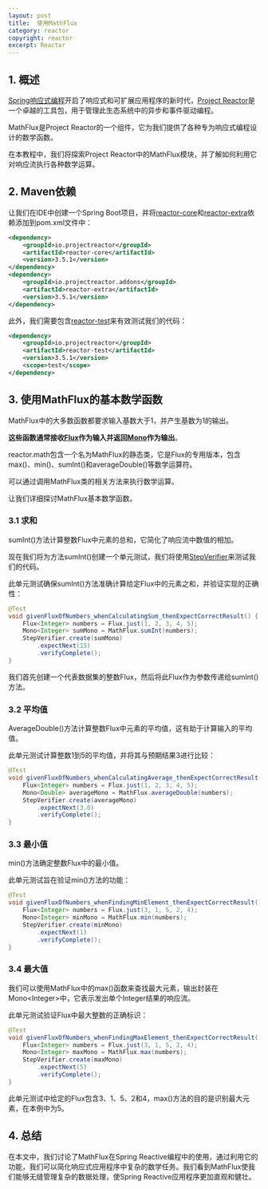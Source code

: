 ```yaml
---
layout: post
title:  使用MathFlux
category: reactor
copyright: reactor
excerpt: Reactor
---
```


## 1. 概述

[Spring响应式编程](https://www.baeldung.com/cs/reactive-programming)开启了响应式和可扩展应用程序的新时代，[Project Reactor](https://www.baeldung.com/reactor-core)是一个卓越的工具包，用于管理此生态系统中的异步和事件驱动编程。

MathFlux是Project Reactor的一个组件，它为我们提供了各种专为响应式编程设计的数学函数。

在本教程中，我们将探索Project Reactor中的MathFlux模块，并了解如何利用它对响应流执行各种数学运算。

## 2. Maven依赖

让我们在IDE中创建一个Spring Boot项目，并将[reactor-core](https://mvnrepository.com/artifact/io.projectreactor/reactor-core)和[reactor-extra](https://mvnrepository.com/artifact/io.projectreactor.addons/reactor-extra)依赖添加到pom.xml文件中：

```xml
<dependency>
    <groupId>io.projectreactor</groupId>
    <artifactId>reactor-core</artifactId>
    <version>3.5.1</version>
</dependency>
<dependency>
    <groupId>io.projectreactor.addons</groupId>
    <artifactId>reactor-extra</artifactId>
    <version>3.5.1</version>
</dependency>
```

此外，我们需要包含[reactor-test](https://mvnrepository.com/artifact/io.projectreactor/reactor-test)来有效测试我们的代码：

```xml
<dependency>
    <groupId>io.projectreactor</groupId>
    <artifactId>reactor-test</artifactId>
    <version>3.5.1</version>
    <scope>test</scope>
</dependency>
```

## 3. 使用MathFlux的基本数学函数

MathFlux中的大多数函数都要求输入基数大于1，并产生基数为1的输出。

**这些函数通常接收[Flux](https://www.baeldung.com/reactor-core)作为输入并返回[Mono](https://www.baeldung.com/java-reactor-flux-vs-mono)作为输出**。

reactor.math包含一个名为MathFlux的静态类，它是Flux的专用版本，包含max()、min()、sumInt()和averageDouble()等数学运算符。

可以通过调用MathFlux类的相关方法来执行数学运算。

让我们详细探讨MathFlux基本数学函数。

### 3.1 求和

sumInt()方法计算整数Flux中元素的总和，它简化了响应流中数值的相加。

现在我们将为方法sumInt()创建一个单元测试，我们将使用[StepVerifier](https://www.baeldung.com/reactive-streams-step-verifier-test-publisher)来测试我们的代码。

此单元测试确保sumInt()方法准确计算给定Flux中的元素之和，并验证实现的正确性：

```java
@Test
void givenFluxOfNumbers_whenCalculatingSum_thenExpectCorrectResult() {
    Flux<Integer> numbers = Flux.just(1, 2, 3, 4, 5);
    Mono<Integer> sumMono = MathFlux.sumInt(numbers);
    StepVerifier.create(sumMono)
        .expectNext(15)
        .verifyComplete();
}
```

我们首先创建一个代表数据集的整数Flux，然后将此Flux作为参数传递给sumInt()方法。

### 3.2 平均值

AverageDouble()方法计算整数Flux中元素的平均值，这有助于计算输入的平均值。

此单元测试计算整数1到5的平均值，并将其与预期结果3进行比较：

```java
@Test
void givenFluxOfNumbers_whenCalculatingAverage_thenExpectCorrectResult() {
    Flux<Integer> numbers = Flux.just(1, 2, 3, 4, 5);
    Mono<Double> averageMono = MathFlux.averageDouble(numbers);
    StepVerifier.create(averageMono)
        .expectNext(3.0)
        .verifyComplete();
}
```

### 3.3 最小值

min()方法确定整数Flux中的最小值。

此单元测试旨在验证min()方法的功能：

```java
@Test
void givenFluxOfNumbers_whenFindingMinElement_thenExpectCorrectResult() {
    Flux<Integer> numbers = Flux.just(3, 1, 5, 2, 4);
    Mono<Integer> minMono = MathFlux.min(numbers);
    StepVerifier.create(minMono)
        .expectNext(1)
        .verifyComplete();
}
```

### 3.4 最大值

我们可以使用MathFlux中的max()函数来查找最大元素，输出封装在Mono<Integer\>中，它表示发出单个Integer结果的响应流。

此单元测试验证Flux中最大整数的正确标识：

```java
@Test
void givenFluxOfNumbers_whenFindingMaxElement_thenExpectCorrectResult() {
    Flux<Integer> numbers = Flux.just(3, 1, 5, 2, 4);
    Mono<Integer> maxMono = MathFlux.max(numbers);
    StepVerifier.create(maxMono)
        .expectNext(5)
        .verifyComplete();
}
```

此单元测试中给定的Flux包含3、1、5、2和4，max()方法的目的是识别最大元素，在本例中为5。

## 4. 总结

在本文中，我们讨论了MathFlux在Spring Reactive编程中的使用，通过利用它的功能，我们可以简化响应式应用程序中复杂的数学任务。我们看到MathFlux使我们能够无缝管理复杂的数据处理，使Spring Reactive应用程序更加直观和健壮。